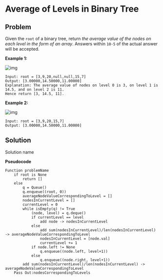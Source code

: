 # Average of Levels in Binary Tree

## Problem

Given the `root` of a binary tree, return *the average value of the nodes on each level in the form of an array*. Answers within `10-5` of the actual answer will be accepted.

**Example 1:**

![img](https://assets.leetcode.com/uploads/2021/03/09/avg1-tree.jpg)

```
Input: root = [3,9,20,null,null,15,7]
Output: [3.00000,14.50000,11.00000]
Explanation: The average value of nodes on level 0 is 3, on level 1 is 14.5, and on level 2 is 11.
Hence return [3, 14.5, 11].
```

**Example 2:**

![img](https://assets.leetcode.com/uploads/2021/03/09/avg2-tree.jpg)

```
Input: root = [3,9,20,15,7]
Output: [3.00000,14.50000,11.00000]
```

 

## Solution 

Solution name

**Pseudocode**

```pseudocode
Function problemName
	if root is None
		return []
	else
		q = Queue()
		q.enqueue((root, 0))
		averageNodeValueCorrespondingToLevel = []
		nodesInCurrentLevel = []
		currentLevel = 0
		while isEmpty(q) != True
			(node, level) = q.deque()
            if currentLevel == level
            	add node -> nodesInCurrentLevel
            else
            	add sum(nodesInCurrentLevel)/len(nodesInCurrentLevel) -> averageNodeValueCorrespondingToLevel
            	nodesInCurrentLevel = [node.val]
            	currentLevel += 1
            if node.left != None
            	q.enqueue((node.left, level+1))
            else
	            q.enqueue((node.right, level+1))
        add sum(nodesInCurrentLevel)/len(nodesInCurrentLevel) -> averageNodeValueCorrespondingToLevel
	Pass Out:nodesCorrespondingToLevels
```

